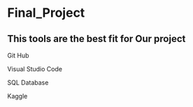 # Final_Project

## This tools are the best fit for Our project

Git Hub

Visual Studio Code

SQL Database

Kaggle
